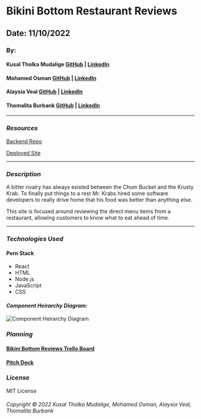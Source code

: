 # Bikini Bottom Restaurant Reviews

<!-- ![](https://) -->

## Date: 11/10/2022

### By:

#### Kusal Tholka Mudalige [GitHub](https://github.com/aizealawin) | [LinkedIn](https://www.linkedin.com/in/ktmudalige/)

#### Mohamed Osman [GitHub](https://github.com/MohamedOsman15) | [LinkedIn](https://www.linkedin.com/in/mohamed-aosman/)

#### Alaysia Veal [GitHub](https://github.com/AlaysiaVeal) | [LinkedIn](https://www.linkedin.com/in/alaysia-veal/)

#### Thomalita Burbank [GitHub](https://github.com/thomalita) | [LinkedIn](https://www.linkedin.com/in/thomalita-burbank/)

---

### **_Resources_**

[Backend Repo](https://github.com/thomalita/bikini-bottom-reviews)

[Deployed Site](https://google.com)

---

### **_Description_**

A bitter rivalry has always existed between the Chum Bucket and the Krusty Krab. To finally put things to a rest Mr. Krabs hired some software developers to really drive home that his food was better than anything else.

This site is focused around reviewing the direct menu items from a restaurant, allowing customers to know what to eat ahead of time.

---

### **_Technologies Used_**

#### Pern Stack

- React
- HTML
- Node.js
- JavaScript
- CSS

#### **_Component Heirarchy Diagram:_**

![Component Heirarchy Diagram](https://i.imgur.com/kQuoIKD.jpeg 'Component Heirarchy Diagram')

### **_Planning_**

#### [Bikini Bottom Reviews Trello Board](https://trello.com/b/Q1r3U2MG/gp3-foodie-review)

#### [Pitch Deck](https://docs.google.com/presentation/d/1UVWUNiWccwSNQ4Vs323jw1rcyUkn_TYMRM0NY0Mq9P0/edit?usp=sharing)

### **_License_**

MIT License

###### Copyright &copy; 2022 Kusal Tholka Mudalige, Mohamed Osman, Alaysia Veal, Thomalita Burbank
